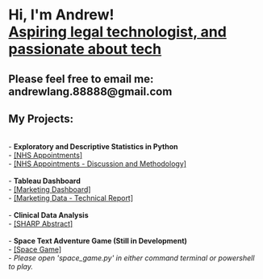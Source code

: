 <h1>Hi, I'm Andrew! <br/><a href="https://github.com/amanlang88888">Aspiring legal technologist, and passionate about tech</a>
</h1>

<h2>Please feel free to email me: andrewlang.88888@gmail.com</h2>

<h2>My Projects:</h2>
<br>
- <b>Exploratory and Descriptive Statistics in Python</b></br>
  - <a href="https://github.com/amanlang88888/amanlangprojectarchive/blob/main/NHS%20Appointments.ipynb">[NHS Appointments]</a></br>
  - <a href="https://github.com/amanlang88888/amanlangprojectarchive/blob/main/NHS%20Appointments%20Discussion%20and%20Methodology.pdf">[NHS Appointments - Discussion and Methodology]</a></br>
  <br>
- <b>Tableau Dashboard</b></br>
  - <a href="https://github.com/amanlang88888/amanlangprojectarchive/blob/main/Marketing%20Data%20Dashboard.twbx">[Marketing Dashboard]</a></br>
  - <a href="https://github.com/amanlang88888/amanlangprojectarchive/blob/main/Marketing%20Data%20-%20Technical%20Report.pdf">[Marketing Data - Technical Report]</a></br>
  <br>
  - <b>Clinical Data Analysis</b></br>
   - <a href="https://github.com/amanlang88888/amanlangprojectarchive/blob/main/SHARP%20Abstract.pdf">[SHARP Abstract]</a></br>
  <br>
  - <b>Space Text Adventure Game (Still in Development)</b></br>
  - <a href="https://github.com/amanlang88888/amanlangprojectarchive/tree/main/space">[Space Game]</a></br>
  - <i>Please open 'space_game.py' in either command terminal or powershell to play.</i>
